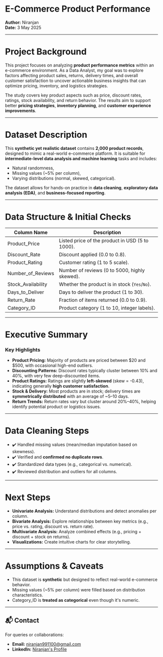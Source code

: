 
# E-Commerce Product Performance

**Author:** Niranjan  
**Date:** 3 May 2025

---

# Project Background

This project focuses on analyzing **product performance metrics** within an e-commerce environment. As a Data Analyst, my goal was to explore factors affecting product sales, returns, delivery times, and overall customer satisfaction to uncover actionable business insights that can optimize pricing, inventory, and logistics strategies.

The study covers key product aspects such as price, discount rates, ratings, stock availability, and return behavior. The results aim to support better **pricing strategies**, **inventory planning**, and **customer experience improvements**.

---

# Dataset Description

This **synthetic yet realistic dataset** contains **2,000 product records**, designed to mimic a real-world e-commerce platform. It is suitable for **intermediate-level data analysis and machine learning** tasks and includes:

- Natural randomness,
- Missing values (~5% per column),
- Varying distributions (normal, skewed, categorical).

The dataset allows for hands-on practice in **data cleaning**, **exploratory data analysis (EDA)**, and **business-focused reporting**.

---

# Data Structure & Initial Checks

| Column Name           | Description                                                               |
|-----------------------|---------------------------------------------------------------------------|
| Product_Price         | Listed price of the product in USD (5 to 1000).                           |
| Discount_Rate         | Discount applied (0.0 to 0.8).                                            |
| Product_Rating        | Customer rating (1 to 5 scale).                                           |
| Number_of_Reviews     | Number of reviews (0 to 5000, highly skewed).                              |
| Stock_Availability    | Whether the product is in stock (`Yes`/`No`).                              |
| Days_to_Deliver       | Days to deliver the product (1 to 30).                                     |
| Return_Rate           | Fraction of items returned (0.0 to 0.9).                                   |
| Category_ID           | Product category (1 to 10, integer labels).                                |

---

# Executive Summary

### Key Highlights

- **Product Pricing:** Majority of products are priced between \$20 and \$500, with occasional high-end outliers.
- **Discounting Patterns:** Discount rates typically cluster between 10% and 40%, with very few deep-discounted items.
- **Product Ratings:** Ratings are slightly **left-skewed** (skew = -0.43), indicating generally **high customer satisfaction**.
- **Stock & Delivery:** Most products are in stock; delivery times are **symmetrically distributed** with an average of ~5–10 days.
- **Return Trends:** Return rates vary but cluster around 20%–40%, helping identify potential product or logistics issues.

---

# Data Cleaning Steps

- ✔️ Handled missing values (mean/median imputation based on skewness).
- ✔️ Verified and **confirmed no duplicate rows**.
- ✔️ Standardized data types (e.g., categorical vs. numerical).
- ✔️ Reviewed distribution and outliers for all columns.

---

# Next Steps

- **Univariate Analysis:** Understand distributions and detect anomalies per column.
- **Bivariate Analysis:** Explore relationships between key metrics (e.g., price vs. rating, discount vs. return rate).
- **Multivariate Analysis:** Analyze combined effects (e.g., pricing + discount + stock on returns).
- **Visualizations:** Create intuitive charts for clear storytelling.

---

# Assumptions & Caveats

- This dataset is **synthetic** but designed to reflect real-world e-commerce behavior.
- Missing values (~5% per column) were filled based on distribution characteristics.
- Category_ID is **treated as categorical** even though it's numeric.

---

## 📬 Contact

For queries or collaborations:  
- **Email:** niranjan991100@gmail.com  
- **LinkedIn:** [Niranjan's Profile](https://www.linkedin.com/in/niranjan-k-a83517229/)
